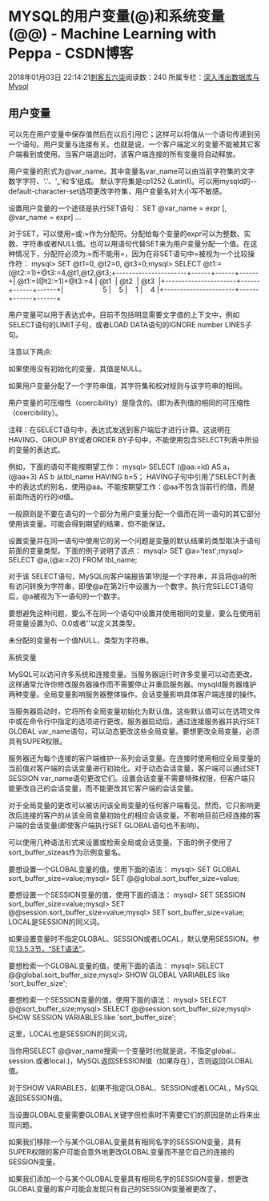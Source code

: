 # MYSQL的用户变量(@)和系统变量(@@) - Machine Learning with Peppa - CSDN博客





2018年01月03日 22:14:21[刺客五六柒](https://me.csdn.net/qq_39521554)阅读数：240
所属专栏：[深入浅出数据库与Mysql](https://blog.csdn.net/column/details/18665.html)









## 用户变量


可以先在用户变量中保存值然后在以后引用它；这样可以将值从一个语句传递到另一个语句。用户变量与连接有关。也就是说，一个客户端定义的变量不能被其它客户端看到或使用。当客户端退出时，该客户端连接的所有变量将自动释放。





用户变量的形式为@var_name，其中变量名var_name可以由当前字符集的文字数字字符、‘.’、‘_’和‘$’组成。
 默认字符集是cp1252 (Latin1)。可以用mysqld的--default-character-set选项更改字符集，用户变量名对大小写不敏感。





设置用户变量的一个途径是执行SET语句：
SET @var_name = expr [, @var_name = expr] ...




对于SET，可以使用=或:=作为分配符。分配给每个变量的expr可以为整数、实数、字符串或者NULL值。也可以用语句代替SET来为用户变量分配一个值。在这种情况下，分配符必须为:=而不能用=，因为在非SET语句中=被视为一个比较操作符：
mysql> SET @t1=0, @t2=0, @t3=0;mysql> SELECT @t1:=(@t2:=1)+@t3:=4,@t1,@t2,@t3;+----------------------+------+------+------+| @t1:=(@t2:=1)+@t3:=4 | @t1  | @t2  | @t3  |+----------------------+------+------+------+|                    5 |    5 |    1 |    4 |+----------------------+------+------+------+




用户变量可以用于表达式中。目前不包括明显需要文字值的上下文中，例如SELECT语句的LIMIT子句，或者LOAD DATA语句的IGNORE number LINES子句。


注意以下两点:


如果使用没有初始化的变量，其值是NULL。


如果用户变量分配了一个字符串值，其字符集和校对规则与该字符串的相同。





用户变量的可压缩性（coercibility）是隐含的。(即为表列值的相同的可压缩性（coercibility）。

注释：在SELECT语句中，表达式发送到客户端后才进行计算。这说明在HAVING、GROUP
 BY或者ORDER BY子句中，不能使用包含SELECT列表中所设的变量的表达式。





例如，下面的语句不能按期望工作：
mysql> SELECT (@aa:=id) AS a，(@aa+3) AS b 从tbl_name HAVING b=5；
HAVING子句中引用了SELECT列表中的表达式的别名，使用@aa。不能按期望工作：@aa不包含当前行的值，而是前面所选的行的id值。








一般原则是不要在语句的一个部分为用户变量分配一个值而在同一语句的其它部分使用该变量。可能会得到期望的结果，但不能保证。


设置变量并在同一语句中使用它的另一个问题是变量的默认结果的类型取决于语句前面的变量类型。下面的例子说明了该点：
mysql> SET @a='test';mysql> SELECT @a,(@a:=20) FROM tbl_name;




对于该 SELECT语句，MySQL向客户端报告第1列是一个字符串，并且将@a的所有访问转换为字符串，即使@a在第2行中设置为一个数字。执行完SELECT语句后，@a被视为下一语句的一个数字。


要想避免这种问题，要么不在同一个语句中设置并使用相同的变量，要么在使用前将变量设置为0、0.0或者''以定义其类型。


未分配的变量有一个值NULL，类型为字符串。




系统变量





MySQL可以访问许多系统和连接变量。当服务器运行时许多变量可以动态更改。这样通常允许你修改服务器操作而不需要停止并重启服务器。mysqld服务器维护两种变量。全局变量影响服务器整体操作。会话变量影响具体客户端连接的操作。





当服务器启动时，它将所有全局变量初始化为默认值。这些默认值可以在选项文件中或在命令行中指定的选项进行更改。服务器启动后，通过连接服务器并执行SET GLOBAL var_name语句，可以动态更改这些全局变量。要想更改全局变量，必须具有SUPER权限。


服务器还为每个连接的客户端维护一系列会话变量。在连接时使用相应全局变量的当前值对客户端的会话变量进行初始化。对于动态会话变量，客户端可以通过SET SESSION var_name语句更改它们。设置会话变量不需要特殊权限，但客户端只能更改自己的会话变量，而不能更改其它客户端的会话变量。








对于全局变量的更改可以被访问该全局变量的任何客户端看见。然而，它只影响更改后连接的客户的从该全局变量初始化的相应会话变量。不影响目前已经连接的客户端的会话变量(即使客户端执行SET GLOBAL语句也不影响)。


可以使用几种语法形式来设置或检索全局或会话变量。下面的例子使用了sort_buffer_sizeas作为示例变量名。





要想设置一个GLOBAL变量的值，使用下面的语法：
mysql> SET GLOBAL sort_buffer_size=value;mysql> SET @@global.sort_buffer_size=value;




要想设置一个SESSION变量的值，使用下面的语法：
mysql> SET SESSION sort_buffer_size=value;mysql> SET @@session.sort_buffer_size=value;mysql> SET sort_buffer_size=value;
LOCAL是SESSION的同义词。





如果设置变量时不指定GLOBAL、SESSION或者LOCAL，默认使用SESSION。参见[13.5.3节，“SET语法”](http://dev.mysql.com/doc/refman/5.1/zh/sql-syntax.html#set-option)。


要想检索一个GLOBAL变量的值，使用下面的语法：
mysql> SELECT @@global.sort_buffer_size;mysql> SHOW GLOBAL VARIABLES like 'sort_buffer_size';




要想检索一个SESSION变量的值，使用下面的语法：
mysql> SELECT @@sort_buffer_size;mysql> SELECT @@session.sort_buffer_size;mysql> SHOW SESSION VARIABLES like 'sort_buffer_size';

这里，LOCAL也是SESSION的同义词。





当你用SELECT @@var_name搜索一个变量时(也就是说，不指定global.、session.或者local.)，MySQL返回SESSION值（如果存在），否则返回GLOBAL值。


对于SHOW VARIABLES，如果不指定GLOBAL、SESSION或者LOCAL，MySQL返回SESSION值。





当设置GLOBAL变量需要GLOBAL关键字但检索时不需要它们的原因是防止将来出现问题。





如果我们移除一个与某个GLOBAL变量具有相同名字的SESSION变量，具有SUPER权限的客户可能会意外地更改GLOBAL变量而不是它自己的连接的SESSION变量。





如果我们添加一个与某个GLOBAL变量具有相同名字的SESSION变量，想更改GLOBAL变量的客户可能会发现只有自己的SESSION变量被更改了。




